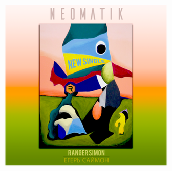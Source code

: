 <html>
<head>
<title>www.neomatik.com</title>
<link rel="stylesheet" href="styles.css">
</head>
<body>
<div id="bg1">
  <img src="images/RangerArtWork.png" alt="New Single by Neomatik" class="center">
</div>
</body>
</html>
